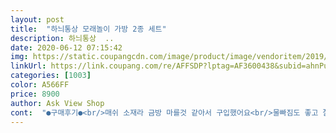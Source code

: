 ```yaml
---
layout: post 
title:  "하늬통상 모래놀이 가방 2종 세트" 
description: 하늬통상  ..
date: 2020-06-12 07:15:42 
img: https://static.coupangcdn.com/image/product/image/vendoritem/2019/04/30/3790415604/094dbf5f-1c2f-451f-b808-f4d4e95c7c2a.jpg 
linkUrl: https://link.coupang.com/re/AFFSDP?lptag=AF3600438&subid=ahnPublicAsk&pageKey=106789419&itemId=322832425&vendorItemId=3790415604&traceid=V0-113-082c6abc1c9ca082 
categories: [1003] 
color: A566FF 
price: 8900 
author: Ask View Shop 
cont:  "●구매후기●<br/>매쉬 소재라 금방 마를것 같아서 구입했어요<br/>물빠짐도 좋고 잘마르고 가볍다.<br/>아이들 물놀이용으로<br/>바닷가에서 풀어헤치기 편하고 입구넓어 꺼내기쉽고<br/>생각만큼 좋네요^^<br/>잔뜩들어갑니다 뭐 좀 약해보이긴하지만<br/>중간정도 크기 애들 물놀이용품 넣으려고 구매했다<br/>큰가방 포켓이 펼쳤을땐 덮개가 뒤집혀서 닫히지 않으니 참고하세요.<br/> 상품상세사진에도 나와있는데 전 미처 못봤네요.<br/>포켓이 닫히면 안에 카드나 현금 약간 정도 넣고 다닐 수 있어 좋을 것 같은데 아쉽네요.<br/><br/>편하게 가져다니 좋다.<br/>가벼운 물건만 수납.<br/><br/>" 
---
```

